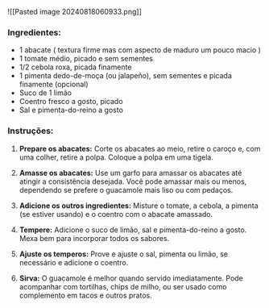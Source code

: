 ![[Pasted image 20240818060933.png]]
### Ingredientes:

- 1 abacate ( textura firme mas com aspecto de maduro um pouco macio )
- 1 tomate médio, picado e sem sementes
- 1/2 cebola roxa, picada finamente
- 1 pimenta dedo-de-moça (ou jalapeño), sem sementes e picada finamente (opcional)
- Suco de 1 limão
- Coentro fresco a gosto, picado
- Sal e pimenta-do-reino a gosto

### Instruções:

1. **Prepare os abacates:** Corte os abacates ao meio, retire o caroço e, com uma colher, retire a polpa. Coloque a polpa em uma tigela.
    
2. **Amasse os abacates:** Use um garfo para amassar os abacates até atingir a consistência desejada. Você pode amassar mais ou menos, dependendo se prefere o guacamole mais liso ou com pedaços.
    
3. **Adicione os outros ingredientes:** Misture o tomate, a cebola, a pimenta (se estiver usando) e o coentro com o abacate amassado.
    
4. **Tempere:** Adicione o suco de limão, sal e pimenta-do-reino a gosto. Mexa bem para incorporar todos os sabores.
    
5. **Ajuste os temperos:** Prove e ajuste o sal, pimenta ou limão, se necessário e adicione o coentro.
    
6. **Sirva:** O guacamole é melhor quando servido imediatamente. Pode acompanhar com tortilhas, chips de milho, ou ser usado como complemento em tacos e outros pratos.